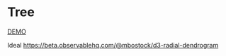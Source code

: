 # Tree

[DEMO](https://pvcresin.github.io/mind-map/)

Ideal
https://beta.observablehq.com/@mbostock/d3-radial-dendrogram